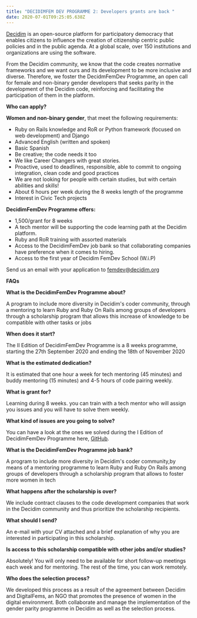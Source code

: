 ```yaml
---
title: "DECIDIMFEM DEV PROGRAMME 2: Developers grants are back "
date: 2020-07-01T09:25:05.638Z
---
```

[Decidim](https://decidim.org/) is an open-source platform for participatory democracy that enables citizens to influence the creation of citizenship centric public policies and in the public agenda. At a global scale, over 150 institutions and organizations are using the software.



From the Decidim community, we know that the code creates normative frameworks and we want ours and its development to be more inclusive and diverse. Therefore, we foster the DecidmFemDev Programme, an open call for female and non-binary gender developers that seeks parity in the development of the Decidim code, reinforcing and facilitating the participation of them in the platform.



**Who can apply?**

**Women and non-binary gender**, that meet the following requirements:



* Ruby on Rails knowledge and RoR or Python framework (focused on web development) and Django
* Advanced English (written and spoken)
* Basic Spanish
* Be creative; the code needs it too
* We like Career Changers with great stories.
* Proactive, used to deadlines, responsible, able to commit to ongoing integration, clean code and good practices
* We are not looking for people with certain studies, but with certain abilities and skills!
* About 6 hours per week during the 8 weeks length of the programme
* Interest in Civic Tech projects



**DecidimFemDev Programme offers:**



* 1,500/grant for 8 weeks
* A tech mentor will be supporting the code learning path at the Decidim platform.
* Ruby and RoR training with assorted materials
* Access to the DecidimFemDev job bank so that collaborating companies have preference when it comes to hiring.
* Access to the first year of Decidim FemDev School (W.i.P)



Send us an email with your application to [femdev@decidim.org](mailto:femdev@decidim.org)



**FAQs**

**What is the DecidimFemDev Programme about?**

A program to include more diversity in Decidim's coder community, through a mentoring to learn Ruby and Ruby On Rails among groups of developers through a scholarship program that allows this increase of knowledge to be compatible with other tasks or jobs



**When does it start?**

The II Edition of DecidimFemDev Programme is a 8 weeks programme, starting the 27th September 2020 and ending the 18th of November 2020



**What is the estimated dedication?**

It is estimated that one hour a week for tech mentoring (45 minutes) and buddy mentoring (15 minutes) and 4-5 hours of code pairing weekly.



**What is grant for?**

Learning during 8 weeks. you can train with a tech mentor who will assign you issues and you will have to solve them weekly.



**What kind of issues are you going to solve?**

You can have a look at the ones we solved during the I Edition of DecidimFemDev Programme here, [GitHub](https://github.com/decidim/decidim/projects/12).



**What is the DecidimFemDev Programme job bank?**

A program to include more diversity in Decidim's coder community,by means of a mentoring programme to learn Ruby and Ruby On Rails among groups of developers through a scholarship program that allows to foster more women in tech



**What happens after the scholarship is over?**

We include contract clauses to the code development companies that work in the Decidim community and thus prioritize the scholarship recipients.



**What should I send?**

An e-mail with your CV attached and a brief explanation of why you are interested in participating in this scholarship.



**Is access to this scholarship compatible with other jobs and/or studies?**

Absolutely! You will only need to be available for short follow-up meetings each week and for mentoring. The rest of the time, you can work remotely.



**Who does the selection process?**

We developed this process as a result of the agreement between Decidim and DigitalFems, an NGO that promotes the presence of women in the digital environment. Both collaborate and manage the implementation of the gender parity programme in Decidim as well as the selection process.